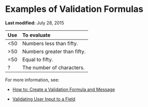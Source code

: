 
# Examples of Validation Formulas

 **Last modified:** July 28, 2015



|**Use**|**To evaluate**|
|:-----|:-----|
|<50|Numbers less than fifty.|
|>50|Numbers greater than fifty.|
|=50|Equal to fifty.|
|?|The number of characters.|

For more information, see:


-  [How to: Create a Validation Formula and Message](d96d09fa-4bb9-019b-1f3c-4cda7a8ab091.md)
    
-  [Validating User Input to a Field](7e23ff38-1fa8-a34e-99bb-bf1e651efd9b.md)
    

